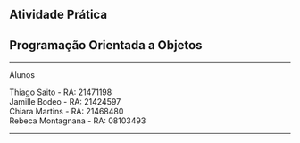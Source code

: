## Atividade Prática
## Programação Orientada a Objetos

-------------------------------------------

Alunos

Thiago Saito - RA: 21471198</br>
Jamille Bodeo - RA: 21424597</br>
Chiara Martins - RA: 21468480</br>
Rebeca Montagnana - RA: 08103493

-------------------------------------------
